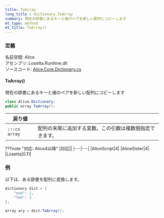 ```yaml
---
title: ToArray
long_title : dictionary.ToArray
summary: 現在の辞書にあるキーと値のペアを新しい配列にコピーします
mt_type: method
mt_title: ToArray()
---
```


### 定義
名前空間: Alice<br/>
アセンブリ: Losetta.Runtime.dll<br/>
ソースコード: [Alice.Core.Dictionary.cs](https://github.com/WSOFT-Project/Losetta/blob/master/Losetta.Runtime/Core/Extension/Alice.Core.Dictionary.cs)

#### ToArray()

現在の辞書にあるキーと値のペアを新しい配列にコピーします

```cs title="AliceScript"
class Alice.Dictionary;
public array ToArray();
```

|戻り値| |
|-|-|
|`:::cs array`|配列の末尾に追加する変数。この引数は複数個指定できます。|

???note "対応: Alice4以降"
    |対応||
    |---|---|
    |AliceScript|4|
    |AliceSister|4|
    |Losetta|0.11|

### 例
以下は、ある辞書を配列に変換します。

```cs title="AliceScript"
dictionary dict = {
    "one": 1,
    "two": 2
};

array ary = dict.ToArray();
```
